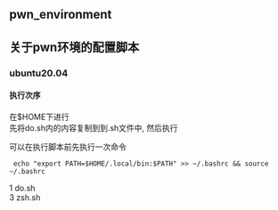 ## pwn_environment

## 关于pwn环境的配置脚本  

### ubuntu20.04

#### 执行次序      
在$HOME下进行    
先将do.sh内的内容复制到到.sh文件中, 然后执行

可以在执行脚本前先执行一次命令

```
 echo "export PATH=$HOME/.local/bin:$PATH" >> ~/.bashrc && source ~/.bashrc
```



1 do.sh  
3 zsh.sh  
